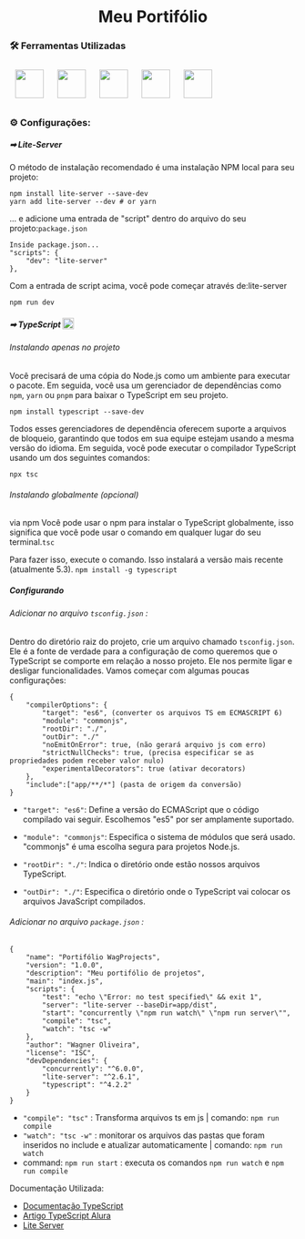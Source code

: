 <div align="center">
    <h1>
        Meu Portifólio 
    </h1>
</div>

### 🛠 Ferramentas Utilizadas
<div>
  <img width="50px" style="margin:10px" src="https://cdn.jsdelivr.net/gh/devicons/devicon/icons/javascript/javascript-original.svg" />
  <img width="50px" style="margin:10px" src="https://cdn.jsdelivr.net/gh/devicons/devicon/icons/typescript/typescript-original.svg" />
  <img width="50px" style="margin:10px" src="https://cdn.jsdelivr.net/gh/devicons/devicon/icons/html5/html5-original.svg" />
  <img width="50px" style="margin:10px" src="https://cdn.jsdelivr.net/gh/devicons/devicon/icons/css3/css3-original.svg" />
  <img width="50px" style="margin:10px" src="https://cdn.jsdelivr.net/gh/devicons/devicon/icons/nodejs/nodejs-original.svg" />

</div>

### ⚙ Configurações:
##### ➡ Lite-Server
O método de instalação recomendado é uma instalação NPM local para seu projeto:

    npm install lite-server --save-dev
    yarn add lite-server --dev # or yarn 

... e adicione uma entrada de "script" dentro do arquivo do seu projeto:``package.json``

    Inside package.json...
    "scripts": {
        "dev": "lite-server"
    },
Com a entrada de script acima, você pode começar através de:lite-server

    npm run dev

##### ➡ TypeScript <img width="20px" style="vertical-align: bottom" src="https://cdn.jsdelivr.net/gh/devicons/devicon/icons/typescript/typescript-original.svg" /> 

###### Instalando apenas no projeto

Você precisará de uma cópia do Node.js como um ambiente para executar o pacote. Em seguida, você usa um gerenciador de dependências como `npm`, ``yarn`` ou ``pnpm`` para baixar o TypeScript em seu projeto.

    npm install typescript --save-dev

Todos esses gerenciadores de dependência oferecem suporte a arquivos de bloqueio, garantindo que todos em sua equipe estejam usando a mesma versão do idioma. Em seguida, você pode executar o compilador TypeScript usando um dos seguintes comandos:

    npx tsc

###### Instalando globalmente (opcional)
via npm
Você pode usar o npm para instalar o TypeScript globalmente, isso significa que você pode usar o comando em qualquer lugar do seu terminal.``tsc``

Para fazer isso, execute o comando. Isso instalará a versão mais recente (atualmente 5.3). ``npm install -g typescript``

##### Configurando

###### Adicionar no arquivo ``tsconfig.json`` :

Dentro do diretório raiz do projeto, crie um arquivo chamado ``tsconfig.json``. Ele é a fonte de verdade para a configuração de como queremos que o TypeScript se comporte em relação a nosso projeto. Ele nos permite ligar e desligar funcionalidades. Vamos começar com algumas poucas configurações:

    {
        "compilerOptions": {
            "target": "es6", (converter os arquivos TS em ECMASCRIPT 6)
            "module": "commonjs",
            "rootDir": "./",
            "outDir": "./"
            "noEmitOnError": true, (não gerará arquivo js com erro)
            "strictNullChecks": true, (precisa especificar se as propriedades podem receber valor nulo)
            "experimentalDecorators": true (ativar decorators)
        },
        "include":["app/**/*"] (pasta de origem da conversão)
    }

- ``"target": "es6"``: Define a versão do ECMAScript que o código compilado vai seguir. Escolhemos "es5" por ser amplamente suportado.

- ``"module": "commonjs"``: Especifica o sistema de módulos que será usado. "commonjs" é uma escolha segura para projetos Node.js.

- ``"rootDir": "./"``: Indica o diretório onde estão nossos arquivos TypeScript.

- ``"outDir": "./"``: Especifica o diretório onde o TypeScript vai colocar os arquivos JavaScript compilados.

###### Adicionar no arquivo ``package.json`` :

    {
        "name": "Portifólio WagProjects",
        "version": "1.0.0",
        "description": "Meu portifólio de projetos",
        "main": "index.js",
        "scripts": {
            "test": "echo \"Error: no test specified\" && exit 1",
            "server": "lite-server --baseDir=app/dist",
            "start": "concurrently \"npm run watch\" \"npm run server\"",
            "compile": "tsc",
            "watch": "tsc -w"
        },
        "author": "Wagner Oliveira",
        "license": "ISC",
        "devDependencies": {
            "concurrently": "^6.0.0",
            "lite-server": "^2.6.1",
            "typescript": "^4.2.2"
        }
    }

- ``"compile": "tsc"`` : Transforma arquivos ts em js | comando: ``npm run compile``
- ``"watch": "tsc -w"`` : monitorar os arquivos das pastas que foram inseridos no include e atualizar automaticamente | comando: ``npm run watch``
- command: ``npm run start`` : executa os comandos ``npm run watch`` e ``npm run compile``


Documentação Utilizada: 
- [Documentação TypeScript](https://www.typescriptlang.org/download)
- [Artigo TypeScript Alura](https://www.alura.com.br/artigos/typescript-javascript-vanilla?_gl=1*s0it44*_ga*NjE2NjAzNDM2LjE2ODAyODk1MzI.*_ga_1EPWSW3PCS*MTcwNjcxMDc0Ni4zMzQuMS4xNzA2NzEwNzYxLjAuMC4w*_fplc*alY1YXBpQ0NzY2slMkZMdTBGcXNJbHY2dHg3ODJtN2RoOXREY01helZKOTRxJTJCOGJnaHBqTk04eFElMkY5Z0VzT2pvRHl4Qk0lMkZZdGZKY3hJU1NRTXJlY0lGdlNwRGVMclFNZUNtbXgyQ1ZDOCUyRnpKSk1mU2NJR1klMkIzbWRrQ1JzcTN3JTNEJTNE)
- [Lite Server](https://www.npmjs.com/package/lite-server)

